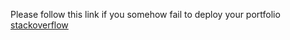 Please follow this link if you somehow fail to deploy your portfolio <a href="https://stackoverflow.com/questions/62442634/how-do-i-fix-404-error-on-github-pages-for-a-personal-page-im-creating">stackoverflow</a>